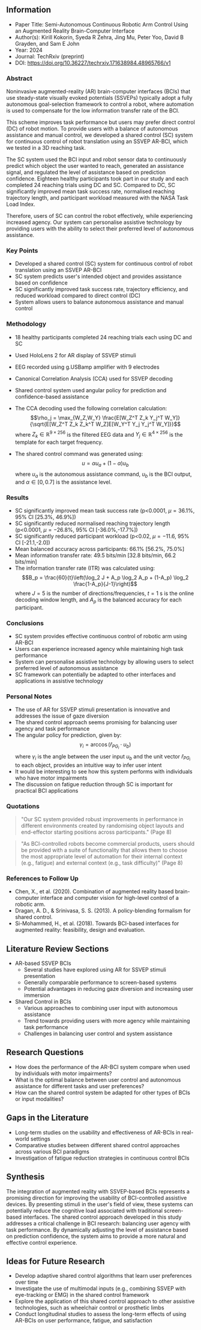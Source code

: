 ## Information

- Paper Title: Semi-Autonomous Continuous Robotic Arm Control Using an Augmented Reality Brain-Computer Interface
- Author(s): Kirill Kokorin, Syeda R Zehra, Jing Mu, Peter Yoo, David B Grayden, and Sam E John
- Year: 2024
- Journal: TechRxiv (preprint)
- DOI: https://doi.org/10.36227/techrxiv.171638984.48965766/v1

### Abstract

Noninvasive augmented-reality (AR) brain-computer interfaces (BCIs) that use steady-state visually evoked potentials (SSVEPs) typically adopt a fully autonomous goal-selection framework to control a robot, where automation is used to compensate for the low information transfer rate of the BCI. 

This scheme improves task performance but users may prefer direct control (DC) of robot motion. To provide users with a balance of autonomous assistance and manual control, we developed a shared control (SC) system for continuous control of robot translation using an SSVEP AR-BCI, which we tested in a 3D reaching task. 

The SC system used the BCI input and robot sensor data to continuously predict which object the user wanted to reach, generated an assistance signal, and regulated the level of assistance based on prediction confidence. Eighteen healthy participants took part in our study and each completed 24 reaching trials using DC and SC. Compared to DC, SC significantly improved mean task success rate, normalised reaching trajectory length, and participant workload measured with the NASA Task Load Index. 

Therefore, users of SC can control the robot effectively, while experiencing increased agency. Our system can personalise assistive technology by providing users with the ability to select their preferred level of autonomous assistance.

### Key Points

- Developed a shared control (SC) system for continuous control of robot translation using an SSVEP AR-BCI
- SC system predicts user's intended object and provides assistance based on confidence
- SC significantly improved task success rate, trajectory efficiency, and reduced workload compared to direct control (DC)
- System allows users to balance autonomous assistance and manual control

### Methodology

- 18 healthy participants completed 24 reaching trials each using DC and SC

- Used HoloLens 2 for AR display of SSVEP stimuli

- EEG recorded using g.USBamp amplifier with 9 electrodes

- Canonical Correlation Analysis (CCA) used for SSVEP decoding

- Shared control system used angular policy for prediction and confidence-based assistance

- The CCA decoding used the following correlation calculation: $$\rho_j = \max_{W_Z,W_Y} \frac{E[W_Z^T Z_k Y_j^T W_Y]}{\sqrt{E[W_Z^T Z_k Z_k^T W_Z]E[W_Y^T Y_j Y_j^T W_Y]}}$$ where $Z_k \in \mathbb{R}^{9\times256}$ is the filtered EEG data and $Y_j \in \mathbb{R}^{4\times256}$ is the template for each target frequency.

- The shared control command was generated using: $$u = \alpha u_a + (1 - \alpha)u_b$$ where $u_a$ is the autonomous assistance command, $u_b$ is the BCI output, and $\alpha \in [0, 0.7]$ is the assistance level.


### Results

- SC significantly improved mean task success rate (p<0.0001, $\mu=36.1\%$, 95% CI [25.3%, 46.9%])
- SC significantly reduced normalised reaching trajectory length (p<0.0001, $\mu=-26.8\%$, 95% CI [-36.0%,-17.7%])
- SC significantly reduced participant workload (p<0.02, $\mu=-11.6$, 95% CI [-21.1,-2.0])
- Mean balanced accuracy across participants: 66.1% [56.2%, 75.0%]
- Mean information transfer rate: 49.5 bits/min [32.8 bits/min, 66.2 bits/min]
- The information transfer rate (ITR) was calculated using: $$B_p = \frac{60}{t}\left(\log_2 J + A_p \log_2 A_p + (1-A_p) \log_2 \frac{1-A_p}{J-1}\right)$$ where $J=5$ is the number of directions/frequencies, $t=1$ s is the online decoding window length, and $A_p$ is the balanced accuracy for each participant.

### Conclusions

- SC system provides effective continuous control of robotic arm using AR-BCI
- Users can experience increased agency while maintaining high task performance
- System can personalise assistive technology by allowing users to select preferred level of autonomous assistance
- SC framework can potentially be adapted to other interfaces and applications in assistive technology

### Personal Notes

- The use of AR for SSVEP stimuli presentation is innovative and addresses the issue of gaze diversion
- The shared control approach seems promising for balancing user agency and task performance
- The angular policy for prediction, given by: $$\gamma_i = \arccos (\hat{r}_{PG_i} \cdot u_b)$$ where $\gamma_i$ is the angle between the user input $u_b$ and the unit vector $\hat{r}_{PG_i}$ to each object, provides an intuitive way to infer user intent
- It would be interesting to see how this system performs with individuals who have motor impairments
- The discussion on fatigue reduction through SC is important for practical BCI applications

### Quotations

> "Our SC system provided robust improvements in performance in different environments created by randomising object layouts and end-effector starting positions across participants." (Page 8)

> "As BCI-controlled robots become commercial products, users should be provided with a suite of functionality that allows them to choose the most appropriate level of automation for their internal context (e.g., fatigue) and external context (e.g., task difficulty)" (Page 8)

### References to Follow Up

- Chen, X., et al. (2020). Combination of augmented reality based brain-computer interface and computer vision for high-level control of a robotic arm.
- Dragan, A. D., & Srinivasa, S. S. (2013). A policy-blending formalism for shared control.
- Si-Mohammed, H., et al. (2018). Towards BCI-based interfaces for augmented reality: feasibility, design and evaluation.

## Literature Review Sections

- AR-based SSVEP BCIs
    - Several studies have explored using AR for SSVEP stimuli presentation
    - Generally comparable performance to screen-based systems
    - Potential advantages in reducing gaze diversion and increasing user immersion
- Shared Control in BCIs
    - Various approaches to combining user input with autonomous assistance
    - Trend towards providing users with more agency while maintaining task performance
    - Challenges in balancing user control and system assistance

## Research Questions

- How does the performance of the AR-BCI system compare when used by individuals with motor impairments?
- What is the optimal balance between user control and autonomous assistance for different tasks and user preferences?
- How can the shared control system be adapted for other types of BCIs or input modalities?

## Gaps in the Literature

- Long-term studies on the usability and effectiveness of AR-BCIs in real-world settings
- Comparative studies between different shared control approaches across various BCI paradigms
- Investigation of fatigue reduction strategies in continuous control BCIs

## Synthesis

The integration of augmented reality with SSVEP-based BCIs represents a promising direction for improving the usability of BCI-controlled assistive devices. By presenting stimuli in the user's field of view, these systems can potentially reduce the cognitive load associated with traditional screen-based interfaces. The shared control approach developed in this study addresses a critical challenge in BCI research: balancing user agency with task performance. By dynamically adjusting the level of assistance based on prediction confidence, the system aims to provide a more natural and effective control experience.

## Ideas for Future Research

- Develop adaptive shared control algorithms that learn user preferences over time
- Investigate the use of multimodal inputs (e.g., combining SSVEP with eye-tracking or EMG) in the shared control framework
- Explore the application of this shared control approach to other assistive technologies, such as wheelchair control or prosthetic limbs
- Conduct longitudinal studies to assess the long-term effects of using AR-BCIs on user performance, fatigue, and satisfaction